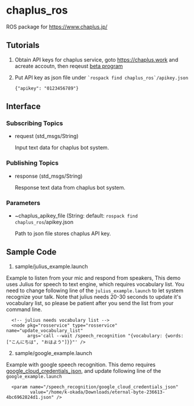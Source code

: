 chaplus_ros
===========

ROS package for https://www.chaplus.jp/

## Tutorials

1) Obtain API keys for chaplus service, goto https://chaplus.work and acreate accoutn, then reqeust [beta program](https://forms.gle/DQWXdXzUH4MnE5wv6)

2) Put API key as json file under `` `rospack find chaplus_ros`/apikey.json ``
   ```
   {"apikey": "0123456789"}
   ```

## Interface

### Subscribing Topics

- request (std_msgs/String)

  Input text data for chaplus bot system.

### Publishing Topics

- response (std_msgs/String)

  Response text data from chaplus bot system.

### Parameters

- ~chaplus_apikey_file (String: default: `rospack find chaplus_ros`/apikey.json

  Path to json file stores chaplus API key.

Sample Code
-----------

1) sample/julius_example.launch

Example to listen from your mic and respond from speakers, This demo uses Julius for speech to text engine, which requires vocabulary list. You need to change following line of the `julius_example.launch` to let system recognize your talk. Note that julius needs 20-30 seconds to update it's vocabulary list, so please be patient after you send the list from your command line.
```
  <!-- julius needs vocabulary list -->
  <node pkg="rosservice" type="rosservice" name="update_vocabulary_list"
        args='call --wait /speech_recognition "{vocabulary: {words: ["こんにちは", "おはよう"]}}"' />
```

2) sample/google_example.launch

Example with google speech recognition. This demo requires [google_cloud_credentials_json](https://github.com/jsk-ros-pkg/jsk_3rdparty/tree/master/ros_speech_recognition#parameters), and update following line of the `google_example.launch`
```
  <param name="/speech_recognition/google_cloud_credentials_json"
         value="/home/k-okada/Downloads/eternal-byte-236613-4bc6962824d1.json" />
```